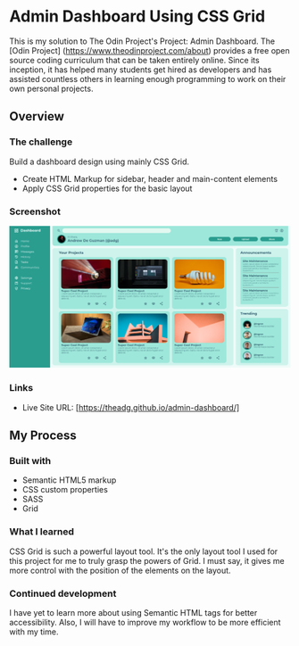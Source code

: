 # Admin Dashboard Using CSS Grid

This is my solution to The Odin Project's Project: Admin Dashboard. The [Odin Project] (https://www.theodinproject.com/about) provides a free open source coding curriculum that can be taken entirely online. Since its inception, it has helped many students get hired as developers and has assisted countless others in learning enough programming to work on their own personal projects.

## Overview

### The challenge

Build a dashboard design using mainly CSS Grid.

- Create HTML Markup for sidebar, header and main-content elements
- Apply CSS Grid properties for the basic layout

### Screenshot

![](/adg-admin-dashboard.png)

### Links

- Live Site URL: [https://theadg.github.io/admin-dashboard/]

## My Process

### Built with

- Semantic HTML5 markup
- CSS custom properties
- SASS
- Grid

### What I learned

CSS Grid is such a powerful layout tool. It's the only layout tool I used for this project for me to truly grasp the powers of Grid. I must say, it gives me more control with the position of the elements on the layout.

### Continued development

I have yet to learn more about using Semantic HTML tags for better accessibility. Also, I will have to improve my workflow to be more efficient with my time.
